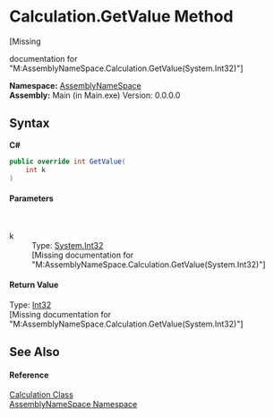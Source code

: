 # Calculation.GetValue Method 
 

\[Missing <summary> documentation for "M:AssemblyNameSpace.Calculation.GetValue(System.Int32)"\]

**Namespace:**&nbsp;<a href="6bcc80ef-5cfd-db5f-1eb2-7297d1c16397">AssemblyNameSpace</a><br />**Assembly:**&nbsp;Main (in Main.exe) Version: 0.0.0.0

## Syntax

**C#**<br />
``` C#
public override int GetValue(
	int k
)
```


#### Parameters
&nbsp;<dl><dt>k</dt><dd>Type: <a href="http://msdn2.microsoft.com/en-us/library/td2s409d" target="_blank">System.Int32</a><br />\[Missing <param name="k"/> documentation for "M:AssemblyNameSpace.Calculation.GetValue(System.Int32)"\]</dd></dl>

#### Return Value
Type: <a href="http://msdn2.microsoft.com/en-us/library/td2s409d" target="_blank">Int32</a><br />\[Missing <returns> documentation for "M:AssemblyNameSpace.Calculation.GetValue(System.Int32)"\]

## See Also


#### Reference
<a href="270851ce-c07a-05f7-e8ed-1e3ab3c156d8">Calculation Class</a><br /><a href="6bcc80ef-5cfd-db5f-1eb2-7297d1c16397">AssemblyNameSpace Namespace</a><br />